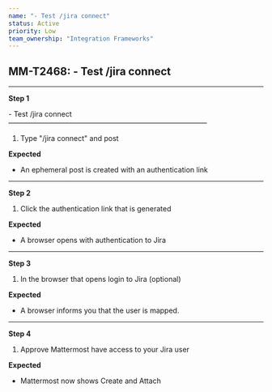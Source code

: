 ```yaml
---
name: "- Test /jira connect"
status: Active
priority: Low
team_ownership: "Integration Frameworks"
---
```


## MM-T2468: - Test /jira connect

---

**Step 1**

\- Test /jira connect\
————————————————————————————

1. Type "/jira connect" and post

**Expected**

- An ephemeral post is created with an authentication link

---

**Step 2**

1. Click the authentication link that is generated

**Expected**

- A browser opens with authentication to Jira

---

**Step 3**

1. In the browser that opens login to Jira (optional)

**Expected**

- A browser informs you that the user is mapped.

---

**Step 4**

1. Approve Mattermost have access to your Jira user

**Expected**

- Mattermost now shows Create and Attach
